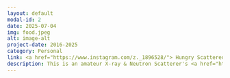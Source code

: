```yaml
---
layout: default
modal-id: 2
date: 2025-07-04
img: food.jpeg
alt: image-alt
project-date: 2016-2025
category: Personal
link: <a href="https://www.instagram.com/z._1896528/"> Hungry Scattered Brains </a>
description: This is an amateur X-ray & Neutron Scatterer's <a href="https://www.instagram.com/z._1896528/"> Instagram </a> account with locations and reviews of restaurants near synchrotrons and neutron sources
---
```

